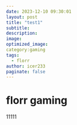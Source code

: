 ```yaml
---
date: 2023-12-10 09:30:01
layout: post
title: "test1"
subtitle:
description:
image:
optimized_image:
category:gaming
tags:
  - florr
author: icer233
paginate: false
---
```


# florr gaming

11111
